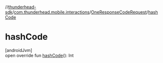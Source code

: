 //[thunderhead-sdk](../../../index.md)/[com.thunderhead.mobile.interactions](../index.md)/[OneResponseCodeRequest](index.md)/[hashCode](hash-code.md)

# hashCode

[androidJvm]\
open override fun [hashCode](hash-code.md)(): Int
